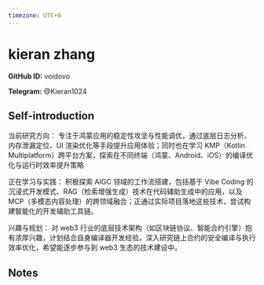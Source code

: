```yaml
---
timezone: UTC+8
---
```


# kieran zhang

**GitHub ID:** voidovo

**Telegram:** @Kieran1024

## Self-introduction

当前研究方向：
专注于鸿蒙应用的稳定性攻坚与性能调优，通过底层日志分析、内存泄漏定位、UI 渲染优化等手段提升应用体验；同时也在学习 KMP（Kotlin Multiplatform）跨平台方案，探索在不同终端（鸿蒙、Android、iOS）的编译优化与运行时效率提升策略

正在学习与实践：
积极探索 AIGC 领域的工作流搭建，包括基于 Vibe Coding 的沉浸式开发模式、RAG（检索增强生成）技术在代码辅助生成中的应用，以及 MCP（多模态内容处理）的跨领域融合；正通过实际项目落地这些技术，尝试构建智能化的开发辅助工具链。

兴趣与规划：
对 web3 行业的底层技术架构（如区块链协议、智能合约引擎）抱有浓厚兴趣，计划结合自身编译器开发经验，深入研究链上合约的安全编译与执行效率优化，希望能逐步参与到 web3 生态的技术建设中。

## Notes

<!-- Content_START -->

<!-- Content_END -->
